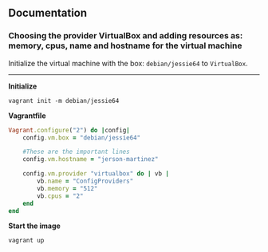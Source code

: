 ## Documentation

### Choosing the provider VirtualBox and adding resources as: memory, cpus, name and hostname for the virtual machine

Initialize the virtual machine with the box: `debian/jessie64` to `VirtualBox`.

- - -

**Initialize**
```
vagrant init -m debian/jessie64
```
**Vagrantfile**

```ruby
Vagrant.configure("2") do |config|
    config.vm.box = "debian/jessie64"

    #These are the important lines
    config.vm.hostname = "jerson-martinez"

    config.vm.provider "virtualbox" do | vb |
        vb.name = "ConfigProviders"
        vb.memory = "512"
        vb.cpus = "2"
    end
end
```

**Start the image**
```
vagrant up
```